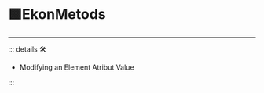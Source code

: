 # 🟩<ekos>EkonMetods</ekos>

---

<!-- =================================================== -->
<!-- =================================================== -->
<!-- =================================================== -->
<!-- =================================================== -->
<!-- =================================================== -->
::: details 🛠

- Modifying an Element Atribut Value

:::
